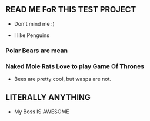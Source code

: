 ## READ ME FoR THIS TEST PROJECT
- Don't mind me :) 

- I like Penguins

### Polar Bears are mean


### Naked Mole Rats Love to play Game Of Thrones

- Bees are pretty cool, but wasps are not.

## LITERALLY ANYTHING

- My Boss IS AWESOME 